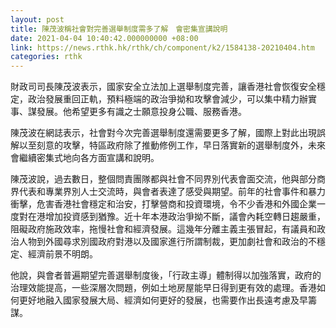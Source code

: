 ```yaml
---
layout: post
title: 陳茂波稱社會對完善選舉制度需多了解　會密集宣講說明
date: 2021-04-04 10:40:42.000000000 +08:00
link: https://news.rthk.hk/rthk/ch/component/k2/1584138-20210404.htm
categories: rthk
---
```


財政司司長陳茂波表示，國家安全立法加上選舉制度完善，讓香港社會恢復安全穩定，政治發展重回正軌，預料極端的政治爭拗和攻擊會減少，可以集中精力辦實事、謀發展。他希望更多有識之士願意投身公職、服務香港。

陳茂波在網誌表示，社會對今次完善選舉制度還需要更多了解，國際上對此出現誤解以至刻意的攻擊，特區政府除了推動修例工作，早日落實新的選舉制度外，未來會繼續密集式地向各方面宣講和說明。

陳茂波說，過去數日，整個問責團隊都與社會不同界別代表會面交流，他與部分商界代表和專業界別人士交流時，與會者表達了感受與期望。前年的社會事件和暴力衝擊，危害香港社會穩定和治安，打擊營商和投資環境，令不少香港和外國企業一度對在港增加投資感到猶豫。近十年本港政治爭拗不斷，議會內耗空轉日趨嚴重，阻礙政府施政效率，拖慢社會和經濟發展。這幾年分離主義主張冒起，有議員和政治人物到外國尋求別國政府對港以及國家進行所謂制裁，更加劇社會和政治的不穩定、經濟前景不明朗。

他說，與會者普遍期望完善選舉制度後，「行政主導」體制得以加強落實，政府的治理效能提高，一些深層次問題，例如土地房屋能早日得到更有效的處理。香港如何更好地融入國家發展大局、經濟如何更好的發展，也需要作出長遠考慮及早籌謀。
